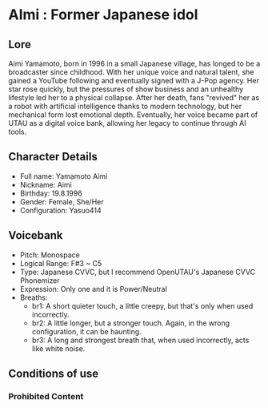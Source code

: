 # AImi : Former Japanese idol
## Lore
Aimi Yamamoto, born in 1996 in a small Japanese village, has longed to be a broadcaster since childhood.
With her unique voice and natural talent, she gained a YouTube following and eventually signed with a J-Pop agency.
Her star rose quickly, but the pressures of show business and an unhealthy lifestyle led her to a physical collapse.
After her death, fans "revived" her as a robot with artificial intelligence thanks to modern technology,
but her mechanical form lost emotional depth. Eventually, her voice became part of UTAU as a digital voice bank,
allowing her legacy to continue through AI tools.

## Character Details
- Full name: Yamamoto Aimi
- Nickname: Aimi
- Birthday: 19.8.1996
- Gender: Female, She/Her
- Configuration: Yasuo414

## Voicebank
- Pitch: Monospace
- Logical Range: F#3 ~ C5
- Type: Japanese CVVC, but I recommend OpenUTAU's Japanese CVVC Phonemizer
- Expression: Only one and it is Power/Neutral
- Breaths:
  - br1: A short quieter touch, a little creepy, but that's only when used incorrectly.
  - br2: A little longer, but a stronger touch. Again, in the wrong configuration, it can be haunting.
  - br3: A long and strongest breath that, when used incorrectly, acts like white noise.

## Conditions of use
### Prohibited Content
